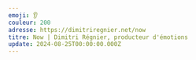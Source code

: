 ```yaml
---
emoji: 👂
couleur: 200
adresse: https://dimitriregnier.net/now
titre: Now | Dimitri Régnier, producteur d'émotions
update: 2024-08-25T00:00:00.000Z
---
```

